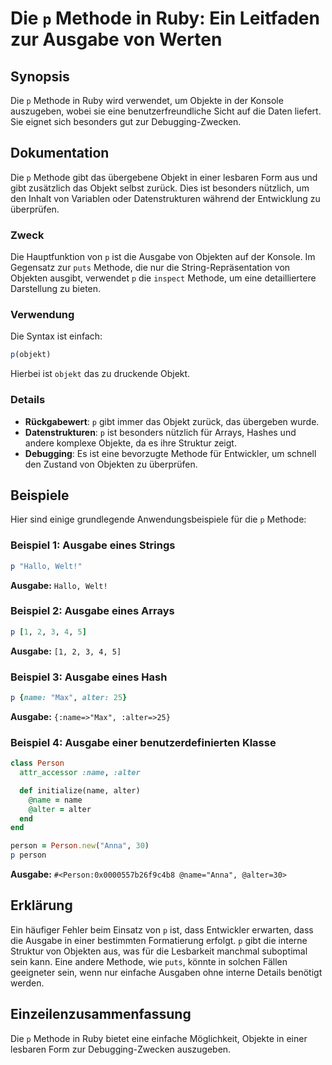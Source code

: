 <!--
Meta Description: # Die `p` Methode in Ruby: Ein Leitfaden zur Ausgabe von Werten ## Synopsis Die `p` Methode in Ruby wird verwendet, um Objekte in der Konsole auszugeb...
Meta Keywords: die, ausgabe, methode, ruby, von
-->

# Die `p` Methode in Ruby: Ein Leitfaden zur Ausgabe von Werten

## Synopsis
Die `p` Methode in Ruby wird verwendet, um Objekte in der Konsole auszugeben, wobei sie eine benutzerfreundliche Sicht auf die Daten liefert. Sie eignet sich besonders gut zur Debugging-Zwecken.

## Dokumentation
Die `p` Methode gibt das übergebene Objekt in einer lesbaren Form aus und gibt zusätzlich das Objekt selbst zurück. Dies ist besonders nützlich, um den Inhalt von Variablen oder Datenstrukturen während der Entwicklung zu überprüfen.

### Zweck
Die Hauptfunktion von `p` ist die Ausgabe von Objekten auf der Konsole. Im Gegensatz zur `puts` Methode, die nur die String-Repräsentation von Objekten ausgibt, verwendet `p` die `inspect` Methode, um eine detailliertere Darstellung zu bieten.

### Verwendung
Die Syntax ist einfach:
```ruby
p(objekt)
```
Hierbei ist `objekt` das zu druckende Objekt.

### Details
- **Rückgabewert**: `p` gibt immer das Objekt zurück, das übergeben wurde.
- **Datenstrukturen**: `p` ist besonders nützlich für Arrays, Hashes und andere komplexe Objekte, da es ihre Struktur zeigt.
- **Debugging**: Es ist eine bevorzugte Methode für Entwickler, um schnell den Zustand von Objekten zu überprüfen.

## Beispiele
Hier sind einige grundlegende Anwendungsbeispiele für die `p` Methode:

### Beispiel 1: Ausgabe eines Strings
```ruby
p "Hallo, Welt!"
```
**Ausgabe:** `Hallo, Welt!`

### Beispiel 2: Ausgabe eines Arrays
```ruby
p [1, 2, 3, 4, 5]
```
**Ausgabe:** `[1, 2, 3, 4, 5]`

### Beispiel 3: Ausgabe eines Hash
```ruby
p {name: "Max", alter: 25}
```
**Ausgabe:** `{:name=>"Max", :alter=>25}`

### Beispiel 4: Ausgabe einer benutzerdefinierten Klasse
```ruby
class Person
  attr_accessor :name, :alter

  def initialize(name, alter)
    @name = name
    @alter = alter
  end
end

person = Person.new("Anna", 30)
p person
```
**Ausgabe:** `#<Person:0x0000557b26f9c4b8 @name="Anna", @alter=30>`

## Erklärung
Ein häufiger Fehler beim Einsatz von `p` ist, dass Entwickler erwarten, dass die Ausgabe in einer bestimmten Formatierung erfolgt. `p` gibt die interne Struktur von Objekten aus, was für die Lesbarkeit manchmal suboptimal sein kann. Eine andere Methode, wie `puts`, könnte in solchen Fällen geeigneter sein, wenn nur einfache Ausgaben ohne interne Details benötigt werden.

## Einzeilenzusammenfassung
Die `p` Methode in Ruby bietet eine einfache Möglichkeit, Objekte in einer lesbaren Form zur Debugging-Zwecken auszugeben.